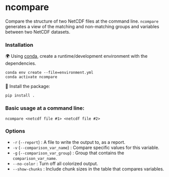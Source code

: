 # ncompare
Compare the structure of two NetCDF files at the command line.
`ncompare` generates a view of the matching and non-matching groups and variables between two NetCDF datasets.

### Installation

🌍 Using [conda](https://docs.conda.io/projects/conda/en/latest/index.html#),
create a runtime/development environment with the dependencies.

```shell script
conda env create --file=environment.yml
conda activate ncompare
```

💾 Install the package:
```shell script
pip install .
```

### Basic usage at a command line:
```
ncompare <netcdf file #1> <netcdf file #2>
```

### Options

- `-r` (`--report`) : A file to write the output to, as a report.
- `-v` (`--comparison_var_name`) : Compare specific values for this variable.
- `-g` (`--comparison_var_group`) : Group that contains the `comparison_var_name`.
- `--no-color` : Turn off all colorized output.
- `--show-chunks` : Include chunk sizes in the table that compares variables.
